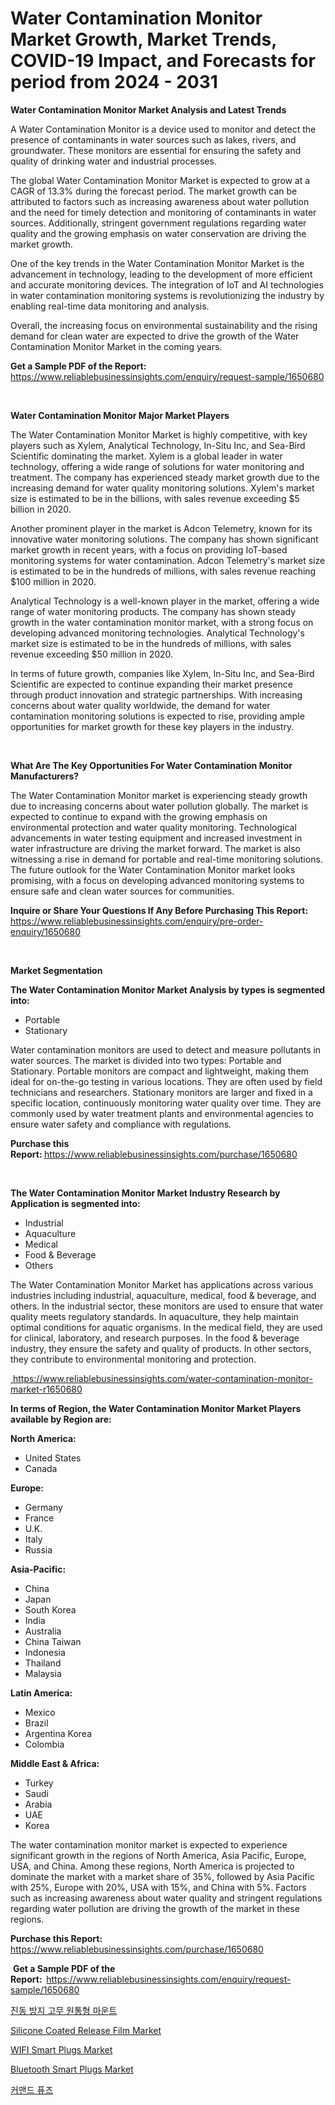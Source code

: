 <p><h1>Water Contamination Monitor Market Growth, Market Trends, COVID-19 Impact, and Forecasts for period from 2024 - 2031</h1></p><p><strong>Water Contamination Monitor Market Analysis and Latest Trends</strong></p>
<p><p>A Water Contamination Monitor is a device used to monitor and detect the presence of contaminants in water sources such as lakes, rivers, and groundwater. These monitors are essential for ensuring the safety and quality of drinking water and industrial processes.</p><p>The global Water Contamination Monitor Market is expected to grow at a CAGR of 13.3% during the forecast period. The market growth can be attributed to factors such as increasing awareness about water pollution and the need for timely detection and monitoring of contaminants in water sources. Additionally, stringent government regulations regarding water quality and the growing emphasis on water conservation are driving the market growth.</p><p>One of the key trends in the Water Contamination Monitor Market is the advancement in technology, leading to the development of more efficient and accurate monitoring devices. The integration of IoT and AI technologies in water contamination monitoring systems is revolutionizing the industry by enabling real-time data monitoring and analysis.</p><p>Overall, the increasing focus on environmental sustainability and the rising demand for clean water are expected to drive the growth of the Water Contamination Monitor Market in the coming years.</p></p>
<p><strong>Get a Sample PDF of the Report:&nbsp;</strong> <a href="https://www.reliablebusinessinsights.com/enquiry/request-sample/1650680">https://www.reliablebusinessinsights.com/enquiry/request-sample/1650680</a></p>
<p>&nbsp;</p>
<p><strong>Water Contamination Monitor Major Market Players</strong></p>
<p><p>The Water Contamination Monitor Market is highly competitive, with key players such as Xylem, Analytical Technology, In-Situ Inc, and Sea-Bird Scientific dominating the market. Xylem is a global leader in water technology, offering a wide range of solutions for water monitoring and treatment. The company has experienced steady market growth due to the increasing demand for water quality monitoring solutions. Xylem's market size is estimated to be in the billions, with sales revenue exceeding $5 billion in 2020.</p><p>Another prominent player in the market is Adcon Telemetry, known for its innovative water monitoring solutions. The company has shown significant market growth in recent years, with a focus on providing IoT-based monitoring systems for water contamination. Adcon Telemetry's market size is estimated to be in the hundreds of millions, with sales revenue reaching $100 million in 2020.</p><p>Analytical Technology is a well-known player in the market, offering a wide range of water monitoring products. The company has shown steady growth in the water contamination monitor market, with a strong focus on developing advanced monitoring technologies. Analytical Technology's market size is estimated to be in the hundreds of millions, with sales revenue exceeding $50 million in 2020.</p><p>In terms of future growth, companies like Xylem, In-Situ Inc, and Sea-Bird Scientific are expected to continue expanding their market presence through product innovation and strategic partnerships. With increasing concerns about water quality worldwide, the demand for water contamination monitoring solutions is expected to rise, providing ample opportunities for market growth for these key players in the industry.</p></p>
<p>&nbsp;</p>
<p><strong>What Are The Key Opportunities For Water Contamination Monitor Manufacturers?</strong></p>
<p><p>The Water Contamination Monitor market is experiencing steady growth due to increasing concerns about water pollution globally. The market is expected to continue to expand with the growing emphasis on environmental protection and water quality monitoring. Technological advancements in water testing equipment and increased investment in water infrastructure are driving the market forward. The market is also witnessing a rise in demand for portable and real-time monitoring solutions. The future outlook for the Water Contamination Monitor market looks promising, with a focus on developing advanced monitoring systems to ensure safe and clean water sources for communities.</p></p>
<p><strong>Inquire or Share Your Questions If Any Before Purchasing This Report:</strong> <a href="https://www.reliablebusinessinsights.com/enquiry/pre-order-enquiry/1650680">https://www.reliablebusinessinsights.com/enquiry/pre-order-enquiry/1650680</a></p>
<p>&nbsp;</p>
<p><strong>Market Segmentation</strong></p>
<p><strong>The Water Contamination Monitor Market Analysis by types is segmented into:</strong></p>
<p><ul><li>Portable</li><li>Stationary</li></ul></p>
<p><p>Water contamination monitors are used to detect and measure pollutants in water sources. The market is divided into two types: Portable and Stationary. Portable monitors are compact and lightweight, making them ideal for on-the-go testing in various locations. They are often used by field technicians and researchers. Stationary monitors are larger and fixed in a specific location, continuously monitoring water quality over time. They are commonly used by water treatment plants and environmental agencies to ensure water safety and compliance with regulations.</p></p>
<p><strong>Purchase this Report:&nbsp;</strong><a href="https://www.reliablebusinessinsights.com/purchase/1650680">https://www.reliablebusinessinsights.com/purchase/1650680</a></p>
<p>&nbsp;</p>
<p><strong>The Water Contamination Monitor Market Industry Research by Application is segmented into:</strong></p>
<p><ul><li>Industrial</li><li>Aquaculture</li><li>Medical</li><li>Food & Beverage</li><li>Others</li></ul></p>
<p><p>The Water Contamination Monitor Market has applications across various industries including industrial, aquaculture, medical, food & beverage, and others. In the industrial sector, these monitors are used to ensure that water quality meets regulatory standards. In aquaculture, they help maintain optimal conditions for aquatic organisms. In the medical field, they are used for clinical, laboratory, and research purposes. In the food & beverage industry, they ensure the safety and quality of products. In other sectors, they contribute to environmental monitoring and protection.</p></p>
<p><a href="https://www.reliablebusinessinsights.com/water-contamination-monitor-market-r1650680">&nbsp;https://www.reliablebusinessinsights.com/water-contamination-monitor-market-r1650680</a></p>
<p><strong>In terms of Region, the Water Contamination Monitor Market Players available by Region are:</strong></p>
<p>
    <p> <strong> North America: </strong>
        <ul>
            <li>United States</li>
            <li>Canada</li>
        </ul>
        </p> 
    <p> <strong> Europe: </strong>
        <ul>
            <li>Germany</li>
            <li>France</li>
            <li>U.K.</li>
            <li>Italy</li>
            <li>Russia</li>
        </ul>
        </p> 
    <p> <strong> Asia-Pacific: </strong>
        <ul>
            <li>China</li>
            <li>Japan</li>
            <li>South Korea</li>
            <li>India</li>
            <li>Australia</li>
            <li>China Taiwan</li>
            <li>Indonesia</li>
            <li>Thailand</li>
            <li>Malaysia</li>
        </ul>
        </p> 
    <p> <strong> Latin America: </strong>
        <ul>
            <li>Mexico</li>
            <li>Brazil</li>
            <li>Argentina Korea</li>
            <li>Colombia</li>
        </ul>
        </p> 
    <p> <strong> Middle East & Africa: </strong>
        <ul>
            <li>Turkey</li>
            <li>Saudi</li>
            <li>Arabia</li>
            <li>UAE</li>
            <li>Korea</li>
        </ul>
    </p>
    </p>
<p><p>The water contamination monitor market is expected to experience significant growth in the regions of North America, Asia Pacific, Europe, USA, and China. Among these regions, North America is projected to dominate the market with a market share of 35%, followed by Asia Pacific with 25%, Europe with 20%, USA with 15%, and China with 5%. Factors such as increasing awareness about water quality and stringent regulations regarding water pollution are driving the growth of the market in these regions.</p></p>
<p><strong>Purchase this Report: </strong><a href="https://www.reliablebusinessinsights.com/purchase/1650680">https://www.reliablebusinessinsights.com/purchase/1650680</a></p>
<p>&nbsp;<strong>Get a Sample PDF of the Report:&nbsp;&nbsp;</strong><a href="https://www.reliablebusinessinsights.com/enquiry/request-sample/1650680">https://www.reliablebusinessinsights.com/enquiry/request-sample/1650680</a></p>
<p><strong></strong></p>
<p><p><a href="https://github.com/nicolaseller56452023/Market-Research-Report-List-1/blob/main/186045686050.md">진동 방지 고무 원통형 마운트</a></p><p><a href="https://github.com/biheemgalvinlouises6hokrh3h/Market-Research-Report-List-2/blob/main/silicone-coated-release-film-market.md">Silicone Coated Release Film Market</a></p><p><a href="https://issuu.com/reportprime-2/docs/wifi-smart-plugs-market-size-2030.pptx">WIFI Smart Plugs Market</a></p><p><a href="https://issuu.com/reportprime-2/docs/bluetooth-smart-plugs-market-size-2030.pptx">Bluetooth Smart Plugs Market</a></p><p><a href="https://github.com/jntpkh496620/Market-Research-Report-List-2/blob/main/1415767100141.md">커맨드 퓨즈</a></p></p>